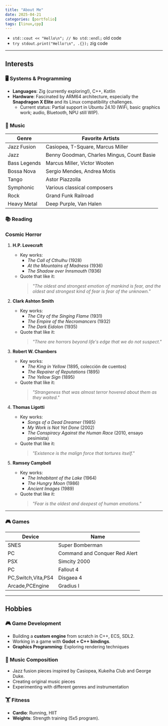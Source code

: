 ```yaml
---
title: "About Me"
date: 2025-04-21
categories: [portfolio]
tags: [linux,cpp]
---
```


- `std::cout << "Hello\n"; // No std::endl;` old code
- `try stdout.print("Hello!\n", .{});` zig code

---

## Interests

### 🖥️ Systems & Programming

- **Languages**: Zig (currently exploring!), C++, Kotlin  
- **Hardware**: Fascinated by ARM64 architecture, especially the **Snapdragon X Elite** and its Linux compatibility challenges.  
  - Current status: Partial support in Ubuntu 24.10 (WiFi, basic graphics work; audio, Bluetooth, NPU still WIP).  

### 🎵 Music  

| Genre        | Favorite Artists                           |
| ------------ | ------------------------------------------ |
| Jazz Fusion  | Casiopea, T-Square, Marcus Miller          |
| Jazz         | Benny Goodman, Charles Mingus, Count Basie |
| Bass Legends | Marcus Miller, Victor Wooten               |
| Bossa Nova   | Sergio Mendes, Andrea Motis                |
| Tango        | Astor Piazzolla                            |
| Symphonic    | Various classical composers                |
| Rock         | Grand Funk Railroad                        |
| Heavy Metal  | Deep Purple, Van Halen                     |

### 📚 Reading  

### Cosmic Horror

1. **H.P. Lovecraft**
   - Key works:
     - *The Call of Cthulhu* (1928)
     - *At the Mountains of Madness* (1936)
     - *The Shadow over Innsmouth* (1936)
   - Quote that like it:  
     > *"The oldest and strongest emotion of mankind is fear, and the oldest and strongest kind of fear is fear of the unknown."*

2. **Clark Ashton Smith** 
   - Key works:
     - *The City of the Singing Flame* (1931)
     - *The Empire of the Necromancers* (1932)
     - *The Dark Eidolon* (1935)
   - Quote that like it:
     > *"There are horrors beyond life's edge that we do not suspect."*

3. **Robert W. Chambers** 
   - Key works:
     - *The King in Yellow* (1895, colección de cuentos)
     - *The Repairer of Reputations* (1895)
     - *The Yellow Sign* (1895)
   - Quote that like it:
     > *"Strangeness that was almost terror hovered about them as they waited."*

4. **Thomas Ligotti**
   - Key works:
     - *Songs of a Dead Dreamer* (1985)
     - *My Work is Not Yet Done* (2002)
     - *The Conspiracy Against the Human Race* (2010, ensayo pesimista)
   - Quote that like it:
     > *"Existence is the malign force that tortures itself."*

5. **Ramsey Campbell**
   - Key works:
     - *The Inhabitant of the Lake* (1964)
     - *The Hungry Moon* (1986)
     - *Ancient Images* (1989)
   - Quote that like it:
     > *"Fear is the oldest and deepest of human emotions."*

---

### 🎮 Games

| Device             | Name                          |
| ------------------ | ----------------------------- |
| SNES               | Super Bomberman               |
| PC                 | Command and Conquer Red Alert |
| PSX                | Simcity 2000                  |
| PC                 | Fallout 4                     |
| PC,Switch,Vita,PS4 | Disgaea 4                     |
| Arcade,PCEngine    | Gradius I                     |

---

## Hobbies  

### 🎮 Game Development  

- Building a **custom engine** from scratch in C++, ECS, SDL2.  
- Working in a game with **Godot + C++ bindings**.  
- **Graphics Programming**: Exploring rendering techniques

### 🎼 Music Composition  

- Jazz fusion pieces inspired by Casiopea, Kukeiha Club and George Duke.  
- Creating original music pieces
- Experimenting with different genres and instrumentation

### 🏋️ Fitness  

- **Cardio**: Running, HIIT  
- **Weights**: Strength training (5x5 program).  
